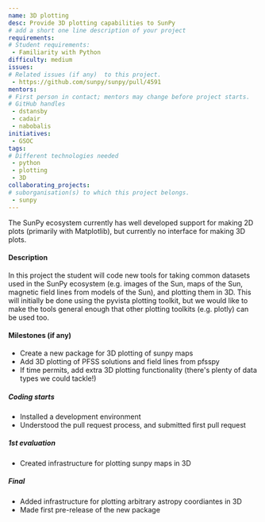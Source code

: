 ```yaml
---
name: 3D plotting
desc: Provide 3D plotting capabilities to SunPy
# add a short one line description of your project
requirements:
# Student requirements:
 - Familiarity with Python
difficulty: medium
issues:
# Related issues (if any)  to this project.
 - https://github.com/sunpy/sunpy/pull/4591
mentors:
# First person in contact; mentors may change before project starts.
# GitHub handles
 - dstansby
 - cadair
 - nabobalis
initiatives:
 - GSOC
tags:
# Different technologies needed
 - python
 - plotting
 - 3D
collaborating_projects:
# suborganisation(s) to which this project belongs.
 - sunpy
---
```

The SunPy ecosystem currently has well developed support for making 2D plots (primarily with Matplotlib), but currently no interface for making 3D plots.

#### Description

In this project the student will code new tools for taking common datasets used in the SunPy ecosystem (e.g. images of the Sun, maps of the Sun, magnetic field lines from models of the Sun), and plotting them in 3D. This will initially be done using the pyvista plotting toolkit, but we would like to make the tools general enough that other plotting toolkits (e.g. plotly) can be used too.

#### Milestones (if any)

- Create a new package for 3D plotting of sunpy maps
- Add 3D plotting of PFSS solutions and field lines from pfsspy
- If time permits, add extra 3D plotting functionality (there's plenty of data types we could tackle!)

##### Coding starts

- Installed a development environment
- Understood the pull request process, and submitted first pull request

##### 1st evaluation

- Created infrastructure for plotting sunpy maps in 3D

##### Final

- Added infrastructure for plotting arbitrary astropy coordiantes in 3D
- Made first pre-release of the new package
